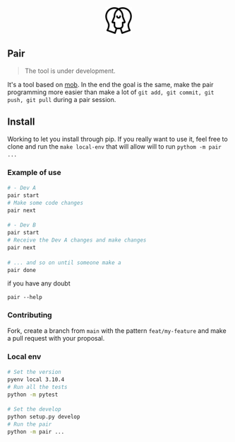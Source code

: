 <div align="center">
    <img src="./logo.png" width="60px">
</div>

## Pair

> The tool is under development.

It's a tool based on [mob](https://mob.sh/). In the end the goal is the same, make the pair programming more easier than make a lot of `git add, git commit, git push, git pull` during a pair session.

## Install

Working to let you install through pip. If you really want to use it, feel free to clone and run the `make local-env` that will allow will to run `pythom -m pair ...`

### Example of use

```sh
# - Dev A
pair start
# Make some code changes
pair next

# - Dev B
pair start
# Receive the Dev A changes and make changes
pair next

# ... and so on until someone make a
pair done
```

if you have any doubt

```
pair --help
```

### Contributing

Fork, create a branch from `main` with the pattern `feat/my-feature` and make a pull request with your proposal.

### Local env

```sh
# Set the version
pyenv local 3.10.4
# Run all the tests
python -m pytest

# Set the develop
python setup.py develop
# Run the pair
python -m pair ...
```
